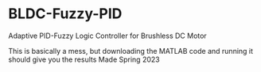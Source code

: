 # BLDC-Fuzzy-PID
Adaptive PID-Fuzzy Logic Controller for Brushless DC Motor

This is basically a mess, but downloading the MATLAB code and running it should give you the results
Made Spring 2023
